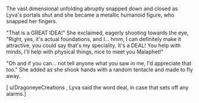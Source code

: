 The vast dimensional unfolding abruptly snapped down and closed as Lyva's portals shut and she became a metallic humanoid figure, who snapped her fingers.

"That is a GREAT IDEA!" She exclaimed, eagerly shooting towards the eye, "Right, yes, it's actual foundations, and I... hmm, I can definitely make it attractive, you could say that's my speciality. It's a DEAL! You help with minds, I'll help with physical things, nice to meet you Malaphet!"

"Oh and if you can... not tell anyone what you saw in me, I'd appreciate that too." She added as she shook hands with a random tentacle and made to fly away.

[ u/DragoneyeCreations , Lyva said the word deal, in case that sets off any alarms.]